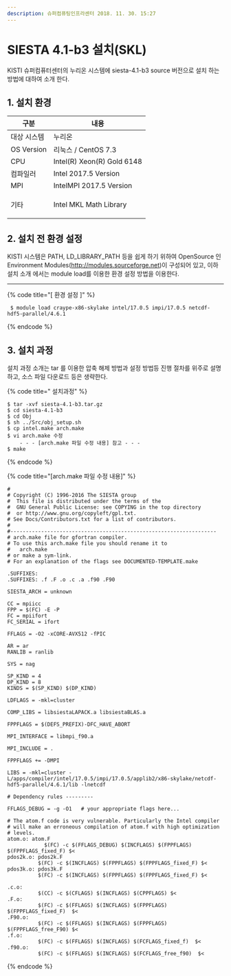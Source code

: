 ```yaml
---
description: 슈퍼컴퓨팅인프라센터 2018. 11. 30. 15:27
---
```


# SIESTA 4.1-b3 설치(SKL)

KISTI 슈퍼컴퓨터센터의 누리온 시스템에 siesta-4.1-b3 source 버전으로 설치 하는 방법에 대하여 소개 한다.



## **1. 설치 환경**

|   **구분**       | **내용**                     |
| -------------- | -------------------------- |
|  대상 시스템        | 누리온                        |
|  OS Version    | 리눅스 / CentOS 7.3           |
|  CPU           | Intel(R) Xeon(R) Gold 6148 |
|  컴파일러          | Intel 2017.5 Version       |
|  MPI           | IntelMPI 2017.5 Version    |
| <p> 기타<br></p> | Intel MKL Math Library     |



## **2. 설치 전 환경 설정**

KISTI 시스템은 PATH, LD\_LIBRARY\_PATH 등을 쉽게 하기 위하여 OpenSource 인 Environment Modules(http://modules.sourceforge.net)이 구성되어 있고, 이하 설치 소개 에서는 module load를 이용한 환경 설정 방법을 이용한다.

****

{% code title="[ 환경 설정 ]" %}
```
 $ module load craype-x86-skylake intel/17.0.5 impi/17.0.5 netcdf-hdf5-parallel/4.6.1
```
{% endcode %}

## **3. 설치 과정**

&#x20;설치 과정 소개는 tar 를 이용한 압축 해제 방법과 설정 방법등 진행 절차를 위주로 설명하고, 소스 파일 다운로드 등은 생략한다. &#x20;

{% code title="  설치과정" %}
```
$ tar -xvf siesta-4.1-b3.tar.gz
$ cd siesta-4.1-b3
$ cd Obj
$ sh ../Src/obj_setup.sh
$ cp intel.make arch.make
$ vi arch.make 수정
    - - - [arch.make 파일 수정 내용] 참고 - - -
$ make
```
{% endcode %}



{% code title="[arch.make 파일 수정 내용]" %}
```
# 
# Copyright (C) 1996-2016 The SIESTA group
#  This file is distributed under the terms of the
#  GNU General Public License: see COPYING in the top directory
#  or http://www.gnu.org/copyleft/gpl.txt.
# See Docs/Contributors.txt for a list of contributors.
#
#-------------------------------------------------------------------
# arch.make file for gfortran compiler.
# To use this arch.make file you should rename it to
#   arch.make
# or make a sym-link.
# For an explanation of the flags see DOCUMENTED-TEMPLATE.make

.SUFFIXES:
.SUFFIXES: .f .F .o .c .a .f90 .F90

SIESTA_ARCH = unknown

CC = mpiicc
FPP = $(FC) -E -P
FC = mpiifort
FC_SERIAL = ifort

FFLAGS = -O2 -xCORE-AVX512 -fPIC

AR = ar
RANLIB = ranlib

SYS = nag

SP_KIND = 4
DP_KIND = 8
KINDS = $(SP_KIND) $(DP_KIND)

LDFLAGS = -mkl=cluster

COMP_LIBS = libsiestaLAPACK.a libsiestaBLAS.a

FPPFLAGS = $(DEFS_PREFIX)-DFC_HAVE_ABORT

MPI_INTERFACE = libmpi_f90.a

MPI_INCLUDE = .

FPPFLAGS += -DMPI

LIBS = -mkl=cluster -L/apps/compiler/intel/17.0.5/impi/17.0.5/applib2/x86-skylake/netcdf-hdf5-parallel/4.6.1/lib -lnetcdf

# Dependency rules ---------

FFLAGS_DEBUG = -g -O1   # your appropriate flags here...

# The atom.f code is very vulnerable. Particularly the Intel compiler
# will make an erroneous compilation of atom.f with high optimization
# levels.
atom.o: atom.F
            $(FC) -c $(FFLAGS_DEBUG) $(INCFLAGS) $(FPPFLAGS) $(FPPFLAGS_fixed_F) $< 
pdos2k.o: pdos2k.F
          $(FC) -c $(INCFLAGS) $(FPPFLAGS) $(FPPFLAGS_fixed_F) $<
pdos3k.o: pdos3k.F
          $(FC) -c $(INCFLAGS) $(FPPFLAGS) $(FPPFLAGS_fixed_F) $<

.c.o:
          $(CC) -c $(CFLAGS) $(INCFLAGS) $(CPPFLAGS) $< 
.F.o:
          $(FC) -c $(FFLAGS) $(INCFLAGS) $(FPPFLAGS) $(FPPFLAGS_fixed_F)  $< 
.F90.o:
          $(FC) -c $(FFLAGS) $(INCFLAGS) $(FPPFLAGS) $(FPPFLAGS_free_F90) $< 
.f.o:
          $(FC) -c $(FFLAGS) $(INCFLAGS) $(FCFLAGS_fixed_f)  $<
.f90.o:
          $(FC) -c $(FFLAGS) $(INCFLAGS) $(FCFLAGS_free_f90)  $<
```
{% endcode %}

